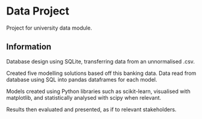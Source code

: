 # Data Project
Project for university data module.
## Information
Database design using SQLite, transferring data from an unnormalised .csv.

Created five modelling solutions based off this banking data. Data read from database using SQL into pandas dataframes for each model.

Models created using Python libraries such as scikit-learn, visualised with matplotlib, and statistically analysed with scipy when relevant.

Results then evaluated and presented, as if to relevant stakeholders.
